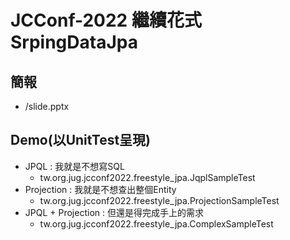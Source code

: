 # JCConf-2022 繼續花式SrpingDataJpa

## 簡報

- /slide.pptx

## Demo(以UnitTest呈現)

- JPQL : 我就是不想寫SQL
   - tw.org.jug.jcconf2022.freestyle_jpa.JqplSampleTest
- Projection : 我就是不想查出整個Entity
   - tw.org.jug.jcconf2022.freestyle_jpa.ProjectionSampleTest
- JPQL + Projection : 但還是得完成手上的需求
   - tw.org.jug.jcconf2022.freestyle_jpa.ComplexSampleTest